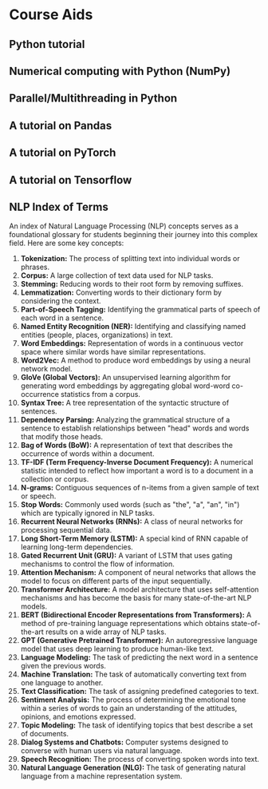 # Course Aids

## Python tutorial

## Numerical computing with Python (NumPy)

## Parallel/Multithreading in Python

## A tutorial on Pandas

## A tutorial on PyTorch

## A tutorial on Tensorflow

## NLP Index of Terms

An index of Natural Language Processing (NLP) concepts serves as a foundational glossary for students beginning their journey into this complex field. Here are some key concepts:

1. **Tokenization:** The process of splitting text into individual words or phrases.
2. **Corpus:** A large collection of text data used for NLP tasks.
3. **Stemming:** Reducing words to their root form by removing suffixes.
4. **Lemmatization:** Converting words to their dictionary form by considering the context.
5. **Part-of-Speech Tagging:** Identifying the grammatical parts of speech of each word in a sentence.
6. **Named Entity Recognition (NER):** Identifying and classifying named entities (people, places, organizations) in text.
7. **Word Embeddings:** Representation of words in a continuous vector space where similar words have similar representations.
8. **Word2Vec:** A method to produce word embeddings by using a neural network model.
9. **GloVe (Global Vectors):** An unsupervised learning algorithm for generating word embeddings by aggregating global word-word co-occurrence statistics from a corpus.
10. **Syntax Tree:** A tree representation of the syntactic structure of sentences.
11. **Dependency Parsing:** Analyzing the grammatical structure of a sentence to establish relationships between "head" words and words that modify those heads.
12. **Bag of Words (BoW):** A representation of text that describes the occurrence of words within a document.
13. **TF-IDF (Term Frequency-Inverse Document Frequency):** A numerical statistic intended to reflect how important a word is to a document in a collection or corpus.
14. **N-grams:** Contiguous sequences of n-items from a given sample of text or speech.
15. **Stop Words:** Commonly used words (such as "the", "a", "an", "in") which are typically ignored in NLP tasks.
16. **Recurrent Neural Networks (RNNs):** A class of neural networks for processing sequential data.
17. **Long Short-Term Memory (LSTM):** A special kind of RNN capable of learning long-term dependencies.
18. **Gated Recurrent Unit (GRU):** A variant of LSTM that uses gating mechanisms to control the flow of information.
19. **Attention Mechanism:** A component of neural networks that allows the model to focus on different parts of the input sequentially.
20. **Transformer Architecture:** A model architecture that uses self-attention mechanisms and has become the basis for many state-of-the-art NLP models.
21. **BERT (Bidirectional Encoder Representations from Transformers):** A method of pre-training language representations which obtains state-of-the-art results on a wide array of NLP tasks.
22. **GPT (Generative Pretrained Transformer):** An autoregressive language model that uses deep learning to produce human-like text.
23. **Language Modeling:** The task of predicting the next word in a sentence given the previous words.
24. **Machine Translation:** The task of automatically converting text from one language to another.
25. **Text Classification:** The task of assigning predefined categories to text.
26. **Sentiment Analysis:** The process of determining the emotional tone within a series of words to gain an understanding of the attitudes, opinions, and emotions expressed.
27. **Topic Modeling:** The task of identifying topics that best describe a set of documents.
28. **Dialog Systems and Chatbots:** Computer systems designed to converse with human users via natural language.
29. **Speech Recognition:** The process of converting spoken words into text.
30. **Natural Language Generation (NLG):** The task of generating natural language from a machine representation system.